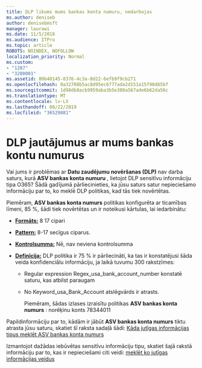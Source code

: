 ```yaml
---
title: DLP likums mums bankas konta numuru, nedarbojas
ms.author: deniseb
author: denisebmsft
manager: laurawi
ms.date: 11/5/2018
ms.audience: ITPro
ms.topic: article
ROBOTS: NOINDEX, NOFOLLOW
localization_priority: Normal
ms.custom:
- "1287"
- "3200001"
ms.assetid: 80b40145-8376-4c3a-8d22-6efb9f9cb271
ms.openlocfilehash: 0a32708b5ac8d95ec6777ada2d151a15f90d65bf
ms.sourcegitcommit: 1d98db8acb9959aba3b5e308a567ade6b62da56c
ms.translationtype: MT
ms.contentlocale: lv-LV
ms.lasthandoff: 08/22/2019
ms.locfileid: "36529881"
---
```

# <a name="dlp-issues-with-us-bank-account-numbers"></a>DLP jautājumus ar mums bankas kontu numurus

Vai jums ir problēmas ar **Datu zaudējumu novēršanas (DLP)** nav darba saturs, kurā **ASV bankas konta numuru** , lietojot DLP sensitīvu informāciju tipa O365? Šādā gadījumā pārliecinieties, ka jūsu saturs satur nepieciešamo informāciju par to, ko meklē DLP politikas, kad tās tiek novērtētas.
  
Piemēram, **ASV bankas konta numurs** politikas konfigurēta ar ticamības līmeni, 85 %, šādi tiek novērtētas un ir noteikusi kārtulas, lai iedarbinātu:
  
- **[Formāts:](https://docs.microsoft.com/office365/securitycompliance/what-the-sensitive-information-types-look-for#format-77)** 8 17 cipari

- **[Pattern:](https://docs.microsoft.com/office365/securitycompliance/what-the-sensitive-information-types-look-for#pattern-77)** 8-17 secīgus ciparus.

- **[Kontrolsumma:](https://docs.microsoft.com/office365/securitycompliance/what-the-sensitive-information-types-look-for#checksum-76)** Nē, nav neviena kontrolsumma

- **[Definīcija:](https://docs.microsoft.com/office365/securitycompliance/what-the-sensitive-information-types-look-for)** DLP politika ir 75 % ir pārliecināti, ka tas ir konstatējusi šāda veida konfidenciālu informāciju, ja laikā tuvumu 300 rakstzīmes:

  - Regular expression Regex_usa_bank_account_number konstatē saturu, kas atbilst paraugam

  - No Keyword_usa_Bank_Account atslēgvārds ir atrasts.

    Piemēram, šādas izlases izraisītu politikas **ASV bankas konta numurs** : norēķinu konts 78344011

Papildinformāciju par to, kādām ir jābūt **ASV bankas konta numurs** tiktu atrasta jūsu saturu, skatiet šī raksta sadaļā šādi: [Kāda jutīgas informācijas tipus meklēt ASV bankas konta numurs](https://docs.microsoft.com/office365/securitycompliance/what-the-sensitive-information-types-look-for#us-bank-account-number)
  
Izmantojot dažādas iebūvētas sensitīvu informāciju tipu, skatiet šajā rakstā informāciju par to, kas ir nepieciešami citi veidi: [meklēt ko jutīgas informācijas veidus](https://docs.microsoft.com/office365/securitycompliance/what-the-sensitive-information-types-look-for)
  